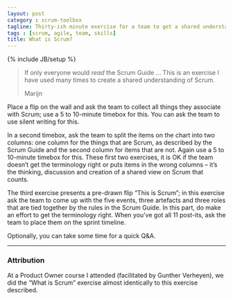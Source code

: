 ```yaml
---
layout: post
category : scrum-toolbox
tagline: Thirty-ish minute exercise for a team to get a shared understanding of Scrum
tags : [scrum, agile, team, skills]
title: What is Scrum?
---
```

{% include JB/setup %}


> If only everyone would _read_ the Scrum Guide ...
> This is an exercise I have used many times to create a shared understanding of Scrum.
> 
> Marijn

Place a flip on the wall and ask the team to collect all things they associate with Scrum; use a 5 to 10-minute timebox for this. You can ask the team to use silent writing for this.

In a second timebox, ask the team to split the items on the chart into two columns: one column for the things that are Scrum, as described by the Scrum Guide and the second column for items that are not. Again use a 5 to 10-minute timebox for this. These first two exercises, it is OK if the team doesn’t get the terminology right or puts items in the wrong columns – it’s the thinking, discussion and creation of a shared view on Scrum that counts.

The third exercise presents a pre-drawn flip “This is Scrum”; in this exercise ask the team to come up with the five events, three artefacts and three roles that are tied together by the rules in the Scrum Guide. In this part, do make an effort to get the terminology right. When you’ve got all 11 post-its, ask the team to place them on the sprint timeline.

Optionally, you can take some time for a quick Q&A.

---

### Attribution

At a Product Owner course I attended (facilitated by Gunther Verheyen), 
we did the “What is Scrum” exercise almost identically to this exercise described.
